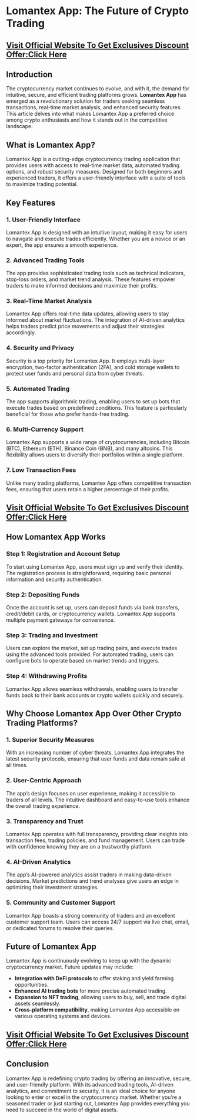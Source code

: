 # Lomantex App: The Future of Crypto Trading

## **[Visit Official Website To Get Exclusives Discount Offer:Click Here](https://mydealsjunction.info/order-lomantexapp)**

## Introduction

The cryptocurrency market continues to evolve, and with it, the demand for intuitive, secure, and efficient trading platforms grows. **Lomantex App** has emerged as a revolutionary solution for traders seeking seamless transactions, real-time market analysis, and enhanced security features. This article delves into what makes Lomantex App a preferred choice among crypto enthusiasts and how it stands out in the competitive landscape.

## What is Lomantex App?

Lomantex App is a cutting-edge cryptocurrency trading application that provides users with access to real-time market data, automated trading options, and robust security measures. Designed for both beginners and experienced traders, it offers a user-friendly interface with a suite of tools to maximize trading potential.

## Key Features

### 1. **User-Friendly Interface**
Lomantex App is designed with an intuitive layout, making it easy for users to navigate and execute trades efficiently. Whether you are a novice or an expert, the app ensures a smooth experience.

### 2. **Advanced Trading Tools**
The app provides sophisticated trading tools such as technical indicators, stop-loss orders, and market trend analysis. These features empower traders to make informed decisions and maximize their profits.

### 3. **Real-Time Market Analysis**
Lomantex App offers real-time data updates, allowing users to stay informed about market fluctuations. The integration of AI-driven analytics helps traders predict price movements and adjust their strategies accordingly.

### 4. **Security and Privacy**
Security is a top priority for Lomantex App. It employs multi-layer encryption, two-factor authentication (2FA), and cold storage wallets to protect user funds and personal data from cyber threats.

### 5. **Automated Trading**
The app supports algorithmic trading, enabling users to set up bots that execute trades based on predefined conditions. This feature is particularly beneficial for those who prefer hands-free trading.

### 6. **Multi-Currency Support**
Lomantex App supports a wide range of cryptocurrencies, including Bitcoin (BTC), Ethereum (ETH), Binance Coin (BNB), and many altcoins. This flexibility allows users to diversify their portfolios within a single platform.

### 7. **Low Transaction Fees**
Unlike many trading platforms, Lomantex App offers competitive transaction fees, ensuring that users retain a higher percentage of their profits.

## **[Visit Official Website To Get Exclusives Discount Offer:Click Here](https://mydealsjunction.info/order-lomantexapp)**

## How Lomantex App Works

### **Step 1: Registration and Account Setup**
To start using Lomantex App, users must sign up and verify their identity. The registration process is straightforward, requiring basic personal information and security authentication.

### **Step 2: Depositing Funds**
Once the account is set up, users can deposit funds via bank transfers, credit/debit cards, or cryptocurrency wallets. Lomantex App supports multiple payment gateways for convenience.

### **Step 3: Trading and Investment**
Users can explore the market, set up trading pairs, and execute trades using the advanced tools provided. For automated trading, users can configure bots to operate based on market trends and triggers.

### **Step 4: Withdrawing Profits**
Lomantex App allows seamless withdrawals, enabling users to transfer funds back to their bank accounts or crypto wallets quickly and securely.

## Why Choose Lomantex App Over Other Crypto Trading Platforms?

### **1. Superior Security Measures**
With an increasing number of cyber threats, Lomantex App integrates the latest security protocols, ensuring that user funds and data remain safe at all times.

### **2. User-Centric Approach**
The app’s design focuses on user experience, making it accessible to traders of all levels. The intuitive dashboard and easy-to-use tools enhance the overall trading experience.

### **3. Transparency and Trust**
Lomantex App operates with full transparency, providing clear insights into transaction fees, trading policies, and fund management. Users can trade with confidence knowing they are on a trustworthy platform.

### **4. AI-Driven Analytics**
The app’s AI-powered analytics assist traders in making data-driven decisions. Market predictions and trend analyses give users an edge in optimizing their investment strategies.

### **5. Community and Customer Support**
Lomantex App boasts a strong community of traders and an excellent customer support team. Users can access 24/7 support via live chat, email, or dedicated forums to resolve their queries.

## Future of Lomantex App

Lomantex App is continuously evolving to keep up with the dynamic cryptocurrency market. Future updates may include:
- **Integration with DeFi protocols** to offer staking and yield farming opportunities.
- **Enhanced AI trading bots** for more precise automated trading.
- **Expansion to NFT trading**, allowing users to buy, sell, and trade digital assets seamlessly.
- **Cross-platform compatibility**, making Lomantex App accessible on various operating systems and devices.

## **[Visit Official Website To Get Exclusives Discount Offer:Click Here](https://mydealsjunction.info/order-lomantexapp)**

## Conclusion

Lomantex App is redefining crypto trading by offering an innovative, secure, and user-friendly platform. With its advanced trading tools, AI-driven analytics, and commitment to security, it is an ideal choice for anyone looking to enter or excel in the cryptocurrency market. Whether you’re a seasoned trader or just starting out, Lomantex App provides everything you need to succeed in the world of digital assets.


